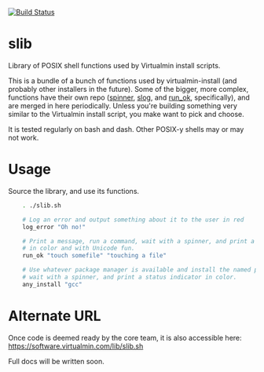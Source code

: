 [![Build Status](https://travis-ci.org/virtualmin/slib.svg?branch=master)](https://travis-ci.org/virtualmin/slib)

# slib
Library of POSIX shell functions used by Virtualmin install scripts.

This is a bundle of a bunch of functions used by virtualmin-install (and probably other installers in the future). Some of the bigger, more complex, functions have their own repo ([spinner](https://github.com/swelljoe/spinner), [slog](https://github.com/swelljoe/slog), and [run_ok](https://github.com/swelljoe/run_ok), specifically), and are merged in here periodically. Unless you're building something very similar to the Virtualmin install script, you make want to pick and choose.

It is tested regularly on bash and dash. Other POSIX-y shells may or may not work.

# Usage

Source the library, and use its functions.

```bash
    . ./slib.sh

    # Log an error and output something about it to the user in red
    log_error "Oh no!"

    # Print a message, run a command, wait with a spinner, and print a status indicator,
    # in color and with Unicode fun.
    run_ok "touch somefile" "touching a file"

    # Use whatever package manager is available and install the named package
    # wait with a spinner, and print a status indicator in color.
    any_install "gcc"
```

# Alternate URL
Once code is deemed ready by the core team, it is also accessible here:
https://software.virtualmin.com/lib/slib.sh


Full docs will be written soon.
